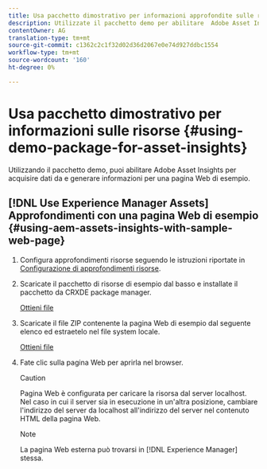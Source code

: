 ```yaml
---
title: Usa pacchetto dimostrativo per informazioni approfondite sulle risorse
description: Utilizzate il pacchetto demo per abilitare  Adobe Asset Insights per acquisire dati da e generare informazioni per una pagina Web.
contentOwner: AG
translation-type: tm+mt
source-git-commit: c1362c2c1f32d02d36d2067e0e74d927ddbc1554
workflow-type: tm+mt
source-wordcount: '160'
ht-degree: 0%

---
```



# Usa pacchetto dimostrativo per informazioni sulle risorse {#using-demo-package-for-asset-insights}

Utilizzando il pacchetto demo, puoi abilitare  Adobe Asset Insights per acquisire dati da e generare informazioni per una pagina Web di esempio.

## [!DNL Use Experience Manager Assets] Approfondimenti con una pagina Web di esempio   {#using-aem-assets-insights-with-sample-web-page}

1. Configura approfondimenti risorse seguendo le istruzioni riportate in [Configurazione di approfondimenti risorse](configure-asset-insights.md).
1. Scaricate il pacchetto di risorse di esempio dal basso e installate il pacchetto da CRXDE package manager.

   [Ottieni file](assets/insightsdemo.zip)

1. Scaricate il file ZIP contenente la pagina Web di esempio dal seguente elenco ed estraetelo nel file system locale.

   [Ottieni file](assets/demosite.zip)

1. Fate clic sulla pagina Web per aprirla nel browser.

   >[!CAUTION]
   >
   >Pagina Web è configurata per caricare la risorsa dal server localhost. Nel caso in cui il server sia in esecuzione in un&#39;altra posizione, cambiare l&#39;indirizzo del server da localhost all&#39;indirizzo del server nel contenuto HTML della pagina Web.

   >[!NOTE]
   >
   >La pagina Web esterna può trovarsi in [!DNL Experience Manager] stessa.
